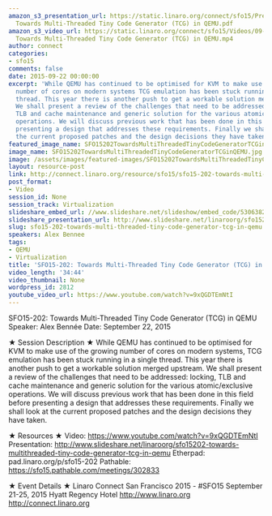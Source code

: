 ```yaml
---
amazon_s3_presentation_url: https://static.linaro.org/connect/sfo15/Presentations/09-22-Tuesday/SFO15-202-
  Towards Multi-Threaded Tiny Code Generator (TCG) in QEMU.pdf
amazon_s3_video_url: https://static.linaro.org/connect/sfo15/Videos/09-22-Tuesday/SFO15-202
  Towards Multi-Threaded Tiny Code Generator (TCG) in QEMU.mp4
author: connect
categories:
- sfo15
comments: false
date: 2015-09-22 00:00:00
excerpt: 'While QEMU has continued to be optimised for KVM to make use of the growing
  number of cores on modern systems TCG emulation has been stuck running in a single
  thread. This year there is another push to get a workable solution merged upstream.
  We shall present a review of the challenges that need to be addressed: locking,
  TLB and cache maintenance and generic solution for the various atomic/exclusive
  operations. We will discuss previous work that has been done in this field before
  presenting a design that addresses these requirements. Finally we shall look at
  the current proposed patches and the design decisions they have taken.'
featured_image_name: SFO15202TowardsMultiThreadedTinyCodeGeneratorTCGinQEMU.jpg
image_name: SFO15202TowardsMultiThreadedTinyCodeGeneratorTCGinQEMU.jpg
image: /assets/images/featured-images/SFO15202TowardsMultiThreadedTinyCodeGeneratorTCGinQEMU.jpg
layout: resource-post
link: http://connect.linaro.org/resource/sfo15/sfo15-202-towards-multi-threaded-tiny-code-generator-tcg-in-qemu/
post_format:
- Video
session_id: None
session_track: Virtualization
slideshare_embed_url: //www.slideshare.net/slideshow/embed_code/53063823
slideshare_presentation_url: http://www.slideshare.net/linaroorg/sfo15202-towards-multithreaded-tiny-code-generator-tcg-in-qemu
slug: sfo15-202-towards-multi-threaded-tiny-code-generator-tcg-in-qemu
speakers: Alex Bennee
tags:
- QEMU
- Virtualization
title: 'SFO15-202: Towards Multi-Threaded Tiny Code Generator (TCG) in QEMU'
video_length: '34:44'
video_thumbnail: None
wordpress_id: 2812
youtube_video_url: https://www.youtube.com/watch?v=9xQGDTEmNtI
---
```


SFO15-202: Towards Multi-Threaded Tiny Code Generator (TCG) in QEMU
Speaker:  Alex Bennée
Date: September 22, 2015

★ Session Description ★
While QEMU has continued to be optimised for KVM to make use of the growing number of cores on modern systems, TCG emulation has been stuck running in a single thread. This year there is another push to get a workable solution merged upstream. We shall present a review of the challenges that need to be addressed: locking, TLB and cache maintenance and generic solution for the various atomic/exclusive operations. We will discuss previous work that has been done in this field before presenting a design that addresses these requirements. Finally we shall look at the current proposed patches and the design decisions they have taken.

★ Resources ★
Video: https://www.youtube.com/watch?v=9xQGDTEmNtI
Presentation: http://www.slideshare.net/linaroorg/sfo15202-towards-multithreaded-tiny-code-generator-tcg-in-qemu
Etherpad: pad.linaro.org/p/sfo15-202
Pathable: https://sfo15.pathable.com/meetings/302833


★ Event Details ★
Linaro Connect San Francisco 2015 - #SFO15
September 21-25, 2015
Hyatt Regency Hotel
http://www.linaro.org
http://connect.linaro.org
